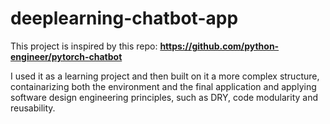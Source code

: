 # deeplearning-chatbot-app

This project is inspired by this repo: **https://github.com/python-engineer/pytorch-chatbot**

I used it as a learning project and then built on it a more complex structure, containarizing both the environment and the 
final application and applying software design engineering principles, such as DRY, code modularity and reusability. 